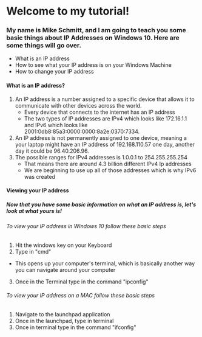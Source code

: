 #               Welcome to my tutorial!

### My name is Mike Schmitt, and I am going to teach you some basic things about IP Addresses on Windows 10. Here are some things will go over.


* What is an IP address
* How to see what your IP address is on your Windows Machine
* How to change your IP address


#### What is an IP address?
1. An IP address is a number assigned to a specific device that allows it to communicate with other devices across the world.
   * Every device that connects to the internet has an IP address
   * The two types of IP addresses are IPv4 which looks like 172.16.1.1 and IPv6 which looks like 2001:0db8:85a3:0000:0000:8a2e:0370:7334.
2. An IP address is not permanently assigned to one device, meaning a your laptop might have an IP address of 192.168.110.57 one day, another day it could be 96.40.206.96.
3. The possible ranges for IPv4 addresses is 1.0.0.1 to 254.255.255.254
   * That means there are around 4.3 billion different IPv4 Ip addresses
   * We are beginning to use up all of those addresses which is why IPv6 was created
  
#### Viewing your IP address
##### Now that you have some basic information on what an IP address is, let's look at what yours is!
###### To view your IP address in Windows 10 follow these basic steps
1. Hit the windows key on your Keyboard
2. Type in "cmd"
  * This opens up your computer's terminal, which is basically another way you can navigate around your computer
3. Once in the Terminal type in the command "ipconfig"
###### To view your IP address on a MAC follow these basic steps
1. Navigate to the launchpad application
2. Once in the launchpad, type in terminal
3. Once in terminal type in the command "ifconfig"

